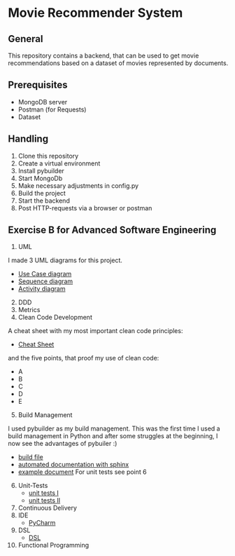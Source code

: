 # Movie Recommender System

## General
This repository contains a backend, 
that can be used to get movie recommendations 
based on a dataset of movies represented by documents. 


## Prerequisites
* MongoDB server
* Postman (for Requests)
* Dataset

## Handling
1. Clone this repository
2. Create a virtual environment
3. Install pybuilder
4. Start MongoDb
5. Make necessary adjustments in config.py
6. Build the project 
7. Start the backend
8. Post HTTP-requests via a browser or postman

## Exercise B for Advanced Software Engineering
1. UML
   
I made 3 UML diagrams for this project.
   * [Use Case diagram](tasks/uml_diagrams/use_case_diagram.png)
   * [Sequence diagram](tasks/uml_diagrams/sequence_diagram.png)
   * [Activity diagram](tasks/uml_diagrams/activity_diagram.png)
2. DDD
3. Metrics
4. Clean Code Development
   
A cheat sheet with my most important clean code principles:
   * [Cheat Sheet](tasks/clean_code_cheat_sheet.py)
   
and the five points, that proof my use of clean code:
   * A
   * B
   * C
   * D
   * E
5. Build Management
   
I used pybuilder as my build management. This was the first time I used a build management in Python 
   and after some struggles at the beginning, I now see the advantages of pybuiler :)
   * [build file](build.py)
   * [automated documentation with sphinx](docs)
   * [example document](tasks/documentation/documentation.html)
   For unit tests see point 6
6. Unit-Tests
   * [unit tests I](src/unittest/python/modeling/model_training_tests.py)
   * [unit tests II](src/unittest/python/processing/data_processing_tests.py)
7. Continuous Delivery
8. IDE
   * [PyCharm](tasks/ide_pycharm.md)
9. DSL
   * [DSL](tasks/dsl)
10. Functional Programming